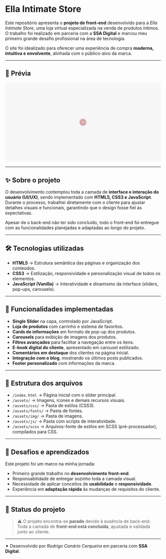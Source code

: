 # Ella Intimate Store

Este repositório apresenta o **projeto de front-end** desenvolvido para a *Ella Intimate Store*, uma loja virtual especializada na venda de produtos íntimos.  
O trabalho foi realizado em parceria com a **SSA Digital** e marcou meu primeiro grande desafio profissional na área de tecnologia.  

O site foi idealizado para oferecer uma experiência de compra **moderna, intuitiva e envolvente**, alinhada com o público-alvo da marca.  

---

## 🎥 Prévia

![Preview do botão](./preview.gif)

---

## ✨ Sobre o projeto

O desenvolvimento contemplou toda a camada de **interface e interação do usuário (UI/UX)**, sendo implementado com **HTML5, CSS3 e JavaScript**.  
Durante o processo, trabalhei diretamente com o cliente para ajustar detalhes visuais e funcionais, garantindo que o design fosse fiel às expectativas.  

Apesar de o back-end não ter sido concluído, todo o front-end foi entregue com as funcionalidades planejadas e adaptadas ao longo do projeto.  

---

## 🛠 Tecnologias utilizadas

- **HTML5** → Estrutura semântica das páginas e organização dos conteúdos.  
- **CSS3** → Estilização, responsividade e personalização visual de todos os elementos.  
- **JavaScript (Vanilla)** → Interatividade e dinamismo da interface (sliders, pop-ups, carousels).  

---

## 📌 Funcionalidades implementadas

- **Single Slider** na capa, controlado por JavaScript.  
- **Loja de produtos** com carrinho e sistema de favoritos.  
- **Cards de informações** em formato de pop-up dos produtos.  
- **Carousels** para exibição de imagens dos produtos.  
- **Filtros avançados** para facilitar a navegação entre os itens.  
- **E-book digital do cliente**, apresentado em carousel estilizado.  
- **Comentários em destaque** dos clientes na página inicial.  
- **Integração com o blog**, mostrando os últimos posts publicados.  
- **Footer personalizado** com informações da marca.  

---

## 📂 Estrutura dos arquivos

- `/index.html` → Página inicial com o slider principal.
- `/assets/` → Imagens, ícones e demais recursos visuais.
- `/assets/css/` → Pasta de estilos (CSS3).
- `/assets/fonts/` → Pasta de fontes.
- `/assets/img/` → Pasta de imagens.    
- `/assets/js/` → Pasta com scripts de interatividade.  
- `/assets/scss` → Arquivos-fonte de estilos em SCSS (pré-processador), compilados para CSS.  

---

## 🚀 Desafios e aprendizados

Este projeto foi um marco na minha jornada:  
- Primeiro grande trabalho no **desenvolvimento front-end**.  
- Responsabilidade de entregar sozinho toda a camada visual.  
- Necessidade de aplicar conceitos de **usabilidade** e **responsividade**.  
- Experiência em **adaptação rápida** às mudanças de requisitos do cliente.  

---

## 📌 Status do projeto

> ⚠️ O projeto encontra-se **parado** devido à ausência de back-end.  
> Toda a camada de **front-end está concluída**, ajustada e validada junto ao cliente.  

---

✦ Desenvolvido por *Rodrigo Canário Cerqueira* em parceria com **SSA Digital**.
